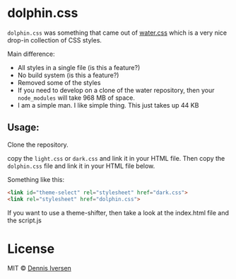 # dolphin.css

`dolphin.css` was something that came out of [water.css](https://watercss.kognise.dev/) 
which is a very nice drop-in collection of CSS styles.

Main difference: 

* All styles in a single file (is this a feature?)
* No build system (is this a feature?)
* Removed some of the styles
* If you need to develop on a clone of the water repository, then your `node_modules` will take 968 MB of space. 
* I am a simple man. I like simple thing. This just takes up 44 KB

## Usage:

Clone the repository. 

copy the `light.css` or `dark.css` and link it in your HTML file.
Then copy the `dolphin.css` file and link it in your HTML file below.

Something like this: 

```html
<link id="theme-select" rel="stylesheet" href="dark.css">
<link rel="stylesheet" href="dolphin.css">
```

If you want to use a theme-shifter, then take a look at the index.html file and the script.js

# License

MIT © [Dennis Iversen](https://github.com/diversen)